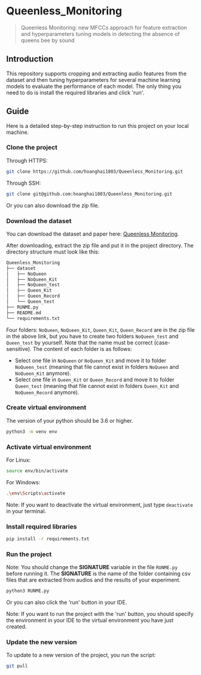 # Queenless_Monitoring
> Queenless Monitoring: new MFCCs approach for feature extraction and hyperparameters tuning models in detecting the absence of queens bee by sound

## Introduction
This repository supports cropping and extracting audio features from the dataset and then tuning hyperparameters for several machine learning models to evaluate the performance of each model. The only thing you need to do is install the required libraries and click 'run'.

## Guide

Here is a detailed step-by-step instruction to run this project on your local machine.

### Clone the project

Through HTTPS:

```bash
git clone https://github.com/hoanghai1803/Queenless_Monitoring.git
```

Through SSH:

```bash
git clone git@github.com:hoanghai1803/Queenless_Monitoring.git
```

Or you can also download the zip file.

### Download the dataset

You can download the dataset and paper here: [Queenless Monitoring](https://fptuniversity-my.sharepoint.com/:f:/g/personal/hainhde170683_fpt_edu_vn/EqsOqSf3G0NCmTJzthxiv2YBcqnE6xqg4y0mLNDuOgzopw?e=fGTYwm).

After downloading, extract the zip file and put it in the project directory. The directory structure must look like this:

``` bash
Queenless_Monitoring
├── dataset
│   ├── NoQueen
│   ├── NoQueen_Kit
│   ├── NoQueen_test
│   ├── Queen_Kit
│   ├── Queen_Record
│   └── Queen_test
├── RUNME.py
├── README.md
└── requirements.txt
```

Four folders: `NoQueen`, `NoQueen_Kit`, `Queen_Kit`, `Queen_Record` are in the zip file in the above link, but you have to create two folders `NoQueen_test` and `Queen_test` by yourself. Note that the name must be correct (case-sensitive). The content of each folder is as follows:

- Select one file in `NoQueen` or `NoQueen_Kit` and move it to folder `NoQueen_test` (meaning that file cannot exist in folders `NoQueen` and `NoQueen_Kit` anymore).
- Select one file in `Queen_Kit` or `Queen_Record` and move it to folder `Queen_test` (meaning that file cannot exist in folders `Queen_Kit` and `NoQueen_Record` anymore).

### Create virtual environment

The version of your python should be 3.6 or higher.

```bash
python3 -m venv env
```

### Activate virtual environment

For Linux:

```bash
source env/bin/activate
```

For Windows:

```bash
.\env\Scripts\activate
```

Note: If you want to deactivate the virtual environment, just type `deactivate` in your terminal.

### Install required libraries

```bash
pip install -r requirements.txt
```

### Run the project

Note: You should change the **SIGNATURE** variable in the file `RUNME.py` before running it. The **SIGNATURE** is the name of the folder containing csv files that are extracted from audios and the results of your experiment.

```bash
python3 RUNME.py
```

Or you can also click the 'run' button in your IDE.

Note: If you want to run the project with the 'run' button, you should specify the environment in your IDE to the virtual environment you have just created.

### Update the new version

To update to a new version of the project, you run the script:

```bash
git pull
```
